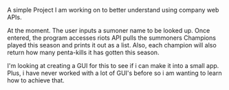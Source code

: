 A simple Project I am working on to better understand using company web APIs.

At the moment. The user inputs a sumoner name to be looked up.
Once entered, the program accesses riots API pulls the summoners Champions played this season and prints it out as a list.
Also, each champion will also return how many penta-kills it has gotten this season.

I'm looking at creating a GUI for this to see if i can make it into a small app. Plus, i have never worked with a lot of GUI's 
before so i am wanting to learn how to achieve that. 
